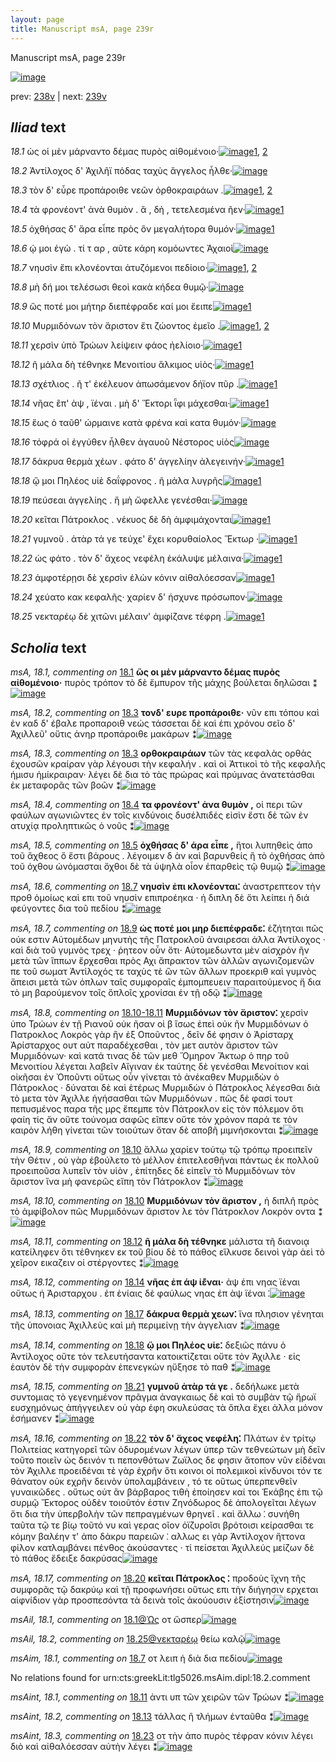 ```yaml
---
layout: page
title: Manuscript msA, page 239r
---
```


Manuscript msA, page 239r

[![image](http://www.homermultitext.org/iipsrv?OBJ=IIP,1.0&FIF=/project/homer/pyramidal/deepzoom/hmt/vaimg/2017a/VA239RN_0410.tif&WID=100&CVT=JPEG)](http://www.homermultitext.org/ict2/?urn=urn:cite2:hmt:vaimg.2017a:VA239RN_0410)

prev:  [238v](../238v) | next:  [239v](../239v)

## *Iliad* text

*18.1* <a id="18.1"/> ὡς οἱ μὲν μάρναντο δέμας πυρὸς αἰθομένοιο·[![image](http://www.homermultitext.org/iipsrv?OBJ=IIP,1.0&FIF=/project/homer/pyramidal/deepzoom/hmt/vaimg/2017a/VA239RN_0410.tif&RGN=0.102,0.1803,0.521,0.0766&WID=1000&CVT=JPEG)](http://www.homermultitext.org/ict2/?urn=urn:cite2:hmt:vaimg.2017a:VA239RN_0410@0.102,0.1803,0.521,0.0766)[1](#msAil_18.1), [2](#msA_18.1)

*18.2* <a id="18.2"/> Ἀντίλοχος δ' Ἀχιλῆϊ πόδας ταχὺς ἄγγελος ἦλθε·[![image](http://www.homermultitext.org/iipsrv?OBJ=IIP,1.0&FIF=/project/homer/pyramidal/deepzoom/hmt/vaimg/2017a/VA239RN_0410.tif&RGN=0.206,0.2216,0.427,0.0316&WID=1000&CVT=JPEG)](http://www.homermultitext.org/ict2/?urn=urn:cite2:hmt:vaimg.2017a:VA239RN_0410@0.206,0.2216,0.427,0.0316)

*18.3* <a id="18.3"/> τὸν δ' εὗρε προπάροιθε νεῶν ὀρθοκραιράων .[![image](http://www.homermultitext.org/iipsrv?OBJ=IIP,1.0&FIF=/project/homer/pyramidal/deepzoom/hmt/vaimg/2017a/VA239RN_0410.tif&RGN=0.206,0.2427,0.427,0.0293&WID=1000&CVT=JPEG)](http://www.homermultitext.org/ict2/?urn=urn:cite2:hmt:vaimg.2017a:VA239RN_0410@0.206,0.2427,0.427,0.0293)[1](#msA_18.3), [2](#msA_18.2)

*18.4* <a id="18.4"/> τὰ φρονέοντ' ἀνὰ θυμὸν . ἃ , δὴ , τετελεσμένα ῆεν·[![image](http://www.homermultitext.org/iipsrv?OBJ=IIP,1.0&FIF=/project/homer/pyramidal/deepzoom/hmt/vaimg/2017a/VA239RN_0410.tif&RGN=0.209,0.2637,0.427,0.0293&WID=1000&CVT=JPEG)](http://www.homermultitext.org/ict2/?urn=urn:cite2:hmt:vaimg.2017a:VA239RN_0410@0.209,0.2637,0.427,0.0293)[1](#msA_18.4)

*18.5* <a id="18.5"/> ὀχθήσας δ' ἄρα εἶπε πρὸς ὃν μεγαλήτορα θυμόν·[![image](http://www.homermultitext.org/iipsrv?OBJ=IIP,1.0&FIF=/project/homer/pyramidal/deepzoom/hmt/vaimg/2017a/VA239RN_0410.tif&RGN=0.208,0.2832,0.427,0.0293&WID=1000&CVT=JPEG)](http://www.homermultitext.org/ict2/?urn=urn:cite2:hmt:vaimg.2017a:VA239RN_0410@0.208,0.2832,0.427,0.0293)[1](#msA_18.5)

*18.6* <a id="18.6"/> ῴ μοι ἐγὼ . τί τ αρ , αῦτε κάρη κομόωντες Ἀχαιοὶ[![image](http://www.homermultitext.org/iipsrv?OBJ=IIP,1.0&FIF=/project/homer/pyramidal/deepzoom/hmt/vaimg/2017a/VA239RN_0410.tif&RGN=0.207,0.3005,0.427,0.0293&WID=1000&CVT=JPEG)](http://www.homermultitext.org/ict2/?urn=urn:cite2:hmt:vaimg.2017a:VA239RN_0410@0.207,0.3005,0.427,0.0293)

*18.7* <a id="18.7"/> νηυσὶν ἔπι κλονέονται ἀτυζόμενοι πεδίοιο·[![image](http://www.homermultitext.org/iipsrv?OBJ=IIP,1.0&FIF=/project/homer/pyramidal/deepzoom/hmt/vaimg/2017a/VA239RN_0410.tif&RGN=0.201,0.3193,0.427,0.0293&WID=1000&CVT=JPEG)](http://www.homermultitext.org/ict2/?urn=urn:cite2:hmt:vaimg.2017a:VA239RN_0410@0.201,0.3193,0.427,0.0293)[1](#msAim_18.1), [2](#msA_18.6)

*18.8* <a id="18.8"/> μὴ δή μοι τελέσωσι θεοὶ κακὰ κήδεα θυμῷ·[![image](http://www.homermultitext.org/iipsrv?OBJ=IIP,1.0&FIF=/project/homer/pyramidal/deepzoom/hmt/vaimg/2017a/VA239RN_0410.tif&RGN=0.201,0.3358,0.427,0.0293&WID=1000&CVT=JPEG)](http://www.homermultitext.org/ict2/?urn=urn:cite2:hmt:vaimg.2017a:VA239RN_0410@0.201,0.3358,0.427,0.0293)

*18.9* <a id="18.9"/> ὥς ποτέ μοι μήτηρ διεπέφραδε καί μοι ἔειπε[![image](http://www.homermultitext.org/iipsrv?OBJ=IIP,1.0&FIF=/project/homer/pyramidal/deepzoom/hmt/vaimg/2017a/VA239RN_0410.tif&RGN=0.199,0.3554,0.427,0.0293&WID=1000&CVT=JPEG)](http://www.homermultitext.org/ict2/?urn=urn:cite2:hmt:vaimg.2017a:VA239RN_0410@0.199,0.3554,0.427,0.0293)[1](#msA_18.7)

*18.10* <a id="18.10"/> Μυρμιδόνων τὸν ἄριστον ἔτι ζώοντος ἐμεῖο .[![image](http://www.homermultitext.org/iipsrv?OBJ=IIP,1.0&FIF=/project/homer/pyramidal/deepzoom/hmt/vaimg/2017a/VA239RN_0410.tif&RGN=0.198,0.3742,0.427,0.0293&WID=1000&CVT=JPEG)](http://www.homermultitext.org/ict2/?urn=urn:cite2:hmt:vaimg.2017a:VA239RN_0410@0.198,0.3742,0.427,0.0293)[1](#msA_18.10), [2](#msA_18.9)

*18.11* <a id="18.11"/> χερσὶν ὑπὸ Τρώων λείψειν φάος ἠελίοιο·[![image](http://www.homermultitext.org/iipsrv?OBJ=IIP,1.0&FIF=/project/homer/pyramidal/deepzoom/hmt/vaimg/2017a/VA239RN_0410.tif&RGN=0.197,0.3937,0.427,0.0293&WID=1000&CVT=JPEG)](http://www.homermultitext.org/ict2/?urn=urn:cite2:hmt:vaimg.2017a:VA239RN_0410@0.197,0.3937,0.427,0.0293)[1](#msAint_18.1)

*18.12* <a id="18.12"/> ῆ μάλα δὴ τέθνηκε Μενοιτίου ἄλκιμος υἱὸς·[![image](http://www.homermultitext.org/iipsrv?OBJ=IIP,1.0&FIF=/project/homer/pyramidal/deepzoom/hmt/vaimg/2017a/VA239RN_0410.tif&RGN=0.197,0.4125,0.427,0.0293&WID=1000&CVT=JPEG)](http://www.homermultitext.org/ict2/?urn=urn:cite2:hmt:vaimg.2017a:VA239RN_0410@0.197,0.4125,0.427,0.0293)[1](#msA_18.11)

*18.13* <a id="18.13"/> σχέτλιος . ῆ τ' ἐκέλευον ἀπωσάμενον δήϊον πῦρ .[![image](http://www.homermultitext.org/iipsrv?OBJ=IIP,1.0&FIF=/project/homer/pyramidal/deepzoom/hmt/vaimg/2017a/VA239RN_0410.tif&RGN=0.197,0.4335,0.427,0.0293&WID=1000&CVT=JPEG)](http://www.homermultitext.org/ict2/?urn=urn:cite2:hmt:vaimg.2017a:VA239RN_0410@0.197,0.4335,0.427,0.0293)[1](#msAint_18.2)

*18.14* <a id="18.14"/> νῆας ἒπ' ὰψ , ϊέναι . μὴ δ' Ἕκτορι ῗφι μάχεσθαι·[![image](http://www.homermultitext.org/iipsrv?OBJ=IIP,1.0&FIF=/project/homer/pyramidal/deepzoom/hmt/vaimg/2017a/VA239RN_0410.tif&RGN=0.197,0.45,0.427,0.0293&WID=1000&CVT=JPEG)](http://www.homermultitext.org/ict2/?urn=urn:cite2:hmt:vaimg.2017a:VA239RN_0410@0.197,0.45,0.427,0.0293)[1](#msA_18.12)

*18.15* <a id="18.15"/> ἕως ὁ ταῦθ' ώρμαινε κατὰ φρένα καὶ κατα θυμόν·[![image](http://www.homermultitext.org/iipsrv?OBJ=IIP,1.0&FIF=/project/homer/pyramidal/deepzoom/hmt/vaimg/2017a/VA239RN_0410.tif&RGN=0.204,0.4703,0.427,0.0293&WID=1000&CVT=JPEG)](http://www.homermultitext.org/ict2/?urn=urn:cite2:hmt:vaimg.2017a:VA239RN_0410@0.204,0.4703,0.427,0.0293)

*18.16* <a id="18.16"/> τόφρά οἱ ἐγγύθεν ἦλθεν ἀγαυοῦ Νέστορος υἱὸς[![image](http://www.homermultitext.org/iipsrv?OBJ=IIP,1.0&FIF=/project/homer/pyramidal/deepzoom/hmt/vaimg/2017a/VA239RN_0410.tif&RGN=0.2,0.4899,0.427,0.0293&WID=1000&CVT=JPEG)](http://www.homermultitext.org/ict2/?urn=urn:cite2:hmt:vaimg.2017a:VA239RN_0410@0.2,0.4899,0.427,0.0293)

*18.17* <a id="18.17"/> δάκρυα θερμὰ χέων . φάτο δ' ἀγγελίην ἀλεγεινήν·[![image](http://www.homermultitext.org/iipsrv?OBJ=IIP,1.0&FIF=/project/homer/pyramidal/deepzoom/hmt/vaimg/2017a/VA239RN_0410.tif&RGN=0.197,0.5079,0.427,0.0293&WID=1000&CVT=JPEG)](http://www.homermultitext.org/ict2/?urn=urn:cite2:hmt:vaimg.2017a:VA239RN_0410@0.197,0.5079,0.427,0.0293)[1](#msA_18.13)

*18.18* <a id="18.18"/> ᾤ μοι Πηλέος υἱὲ δαΐφρονος . ῆ μάλα λυγρῆς[![image](http://www.homermultitext.org/iipsrv?OBJ=IIP,1.0&FIF=/project/homer/pyramidal/deepzoom/hmt/vaimg/2017a/VA239RN_0410.tif&RGN=0.194,0.5274,0.427,0.0293&WID=1000&CVT=JPEG)](http://www.homermultitext.org/ict2/?urn=urn:cite2:hmt:vaimg.2017a:VA239RN_0410@0.194,0.5274,0.427,0.0293)[1](#msA_18.14)

*18.19* <a id="18.19"/> πεύσεαι ἀγγελίης . ἣ μὴ ὤφελλε γενέσθαι·[![image](http://www.homermultitext.org/iipsrv?OBJ=IIP,1.0&FIF=/project/homer/pyramidal/deepzoom/hmt/vaimg/2017a/VA239RN_0410.tif&RGN=0.191,0.5462,0.427,0.0293&WID=1000&CVT=JPEG)](http://www.homermultitext.org/ict2/?urn=urn:cite2:hmt:vaimg.2017a:VA239RN_0410@0.191,0.5462,0.427,0.0293)

*18.20* <a id="18.20"/> κεῖται Πάτροκλος . νέκυος δὲ δὴ ἀμφιμάχονται[![image](http://www.homermultitext.org/iipsrv?OBJ=IIP,1.0&FIF=/project/homer/pyramidal/deepzoom/hmt/vaimg/2017a/VA239RN_0410.tif&RGN=0.2,0.5665,0.427,0.0293&WID=1000&CVT=JPEG)](http://www.homermultitext.org/ict2/?urn=urn:cite2:hmt:vaimg.2017a:VA239RN_0410@0.2,0.5665,0.427,0.0293)[1](#msA_18.17)

*18.21* <a id="18.21"/> γυμνοῦ . ἀτὰρ τά γε τεύχε' ἔχει κορυθαίολος Ἕκτωρ ·[![image](http://www.homermultitext.org/iipsrv?OBJ=IIP,1.0&FIF=/project/homer/pyramidal/deepzoom/hmt/vaimg/2017a/VA239RN_0410.tif&RGN=0.201,0.5845,0.427,0.0293&WID=1000&CVT=JPEG)](http://www.homermultitext.org/ict2/?urn=urn:cite2:hmt:vaimg.2017a:VA239RN_0410@0.201,0.5845,0.427,0.0293)[1](#msA_18.15)

*18.22* <a id="18.22"/> ὡς φάτο . τὸν δ' ἄχεος νεφέλη ἐκάλυψε μέλαινα·[![image](http://www.homermultitext.org/iipsrv?OBJ=IIP,1.0&FIF=/project/homer/pyramidal/deepzoom/hmt/vaimg/2017a/VA239RN_0410.tif&RGN=0.2,0.6063,0.427,0.0293&WID=1000&CVT=JPEG)](http://www.homermultitext.org/ict2/?urn=urn:cite2:hmt:vaimg.2017a:VA239RN_0410@0.2,0.6063,0.427,0.0293)[1](#msA_18.16)

*18.23* <a id="18.23"/> ἀμφοτέρῃσι δὲ χερσὶν ἑλὼν κόνιν αἰθαλόεσσαν[![image](http://www.homermultitext.org/iipsrv?OBJ=IIP,1.0&FIF=/project/homer/pyramidal/deepzoom/hmt/vaimg/2017a/VA239RN_0410.tif&RGN=0.196,0.6243,0.427,0.0293&WID=1000&CVT=JPEG)](http://www.homermultitext.org/ict2/?urn=urn:cite2:hmt:vaimg.2017a:VA239RN_0410@0.196,0.6243,0.427,0.0293)[1](#msAint_18.3)

*18.24* <a id="18.24"/> χεύατο κακ κεφαλῆς· χαρίεν δ' ήσχυνε πρόσωπον·[![image](http://www.homermultitext.org/iipsrv?OBJ=IIP,1.0&FIF=/project/homer/pyramidal/deepzoom/hmt/vaimg/2017a/VA239RN_0410.tif&RGN=0.184,0.6424,0.45,0.0293&WID=1000&CVT=JPEG)](http://www.homermultitext.org/ict2/?urn=urn:cite2:hmt:vaimg.2017a:VA239RN_0410@0.184,0.6424,0.45,0.0293)

*18.25* <a id="18.25"/> νεκταρέῳ δὲ χιτῶνι μέλαιν' ἀμφίζανε τέφρη .[![image](http://www.homermultitext.org/iipsrv?OBJ=IIP,1.0&FIF=/project/homer/pyramidal/deepzoom/hmt/vaimg/2017a/VA239RN_0410.tif&RGN=0.184,0.6612,0.45,0.0376&WID=1000&CVT=JPEG)](http://www.homermultitext.org/ict2/?urn=urn:cite2:hmt:vaimg.2017a:VA239RN_0410@0.184,0.6612,0.45,0.0376)[1](#msAil_18.2)

## *Scholia* text

*msA, 18.1, commenting on* [18.1](#18.1)  <a id="msA_18.1"/> **ὣς οι μὲν μάρναντο δέμας πυρὸς αἰθομένοιο·** πυρὸς τρόπον τὸ δὲ ἔμπυρον τῆς μάχης βούλεται δηλῶσαι ⁑[![image](http://www.homermultitext.org/iipsrv?OBJ=IIP,1.0&FIF=/project/homer/pyramidal/deepzoom/hmt/vaimg/2017a/VA239RN_0410.tif&RGN=0.188,0.0992,0.538,0.027&WID=1000&CVT=JPEG)](http://www.homermultitext.org/ict2/?urn=urn:cite2:hmt:vaimg.2017a:VA239RN_0410@0.188,0.0992,0.538,0.027)

*msA, 18.2, commenting on* [18.3](#18.3)  <a id="msA_18.2"/> **τονδ' ευρε προπάροιθε·** νῦν επι τόπου καὶ ἐν καδ δ' έβαλε προπαροιθ νεώς τάσσεται δὲ καὶ ἐπι χρόνου σεῖο δ' Ἀχιλλεῦ' οὔτις ἀνηρ προπάροιθε μακάρων ⁑[![image](http://www.homermultitext.org/iipsrv?OBJ=IIP,1.0&FIF=/project/homer/pyramidal/deepzoom/hmt/vaimg/2017a/VA239RN_0410.tif&RGN=0.167,0.1007,0.662,0.0398&WID=1000&CVT=JPEG)](http://www.homermultitext.org/ict2/?urn=urn:cite2:hmt:vaimg.2017a:VA239RN_0410@0.167,0.1007,0.662,0.0398)

*msA, 18.3, commenting on* [18.3](#18.3)  <a id="msA_18.3"/> **ορθοκραιράων** τῶν τὰς κεφαλὰς ορθὰς ἐχουσῶν κραίραν γὰρ λέγουσι τὴν κεφαλήν . καὶ οἱ Ἀττικοὶ τὸ τῆς κεφαλῆς ήμισυ ἡμίκραιραν· λέγει δὲ δια τὸ τὰς πρώρας καὶ πρύμνας ἀνατετάσθαι ἐκ μεταφορᾶς τῶν βοῶν ⁑[![image](http://www.homermultitext.org/iipsrv?OBJ=IIP,1.0&FIF=/project/homer/pyramidal/deepzoom/hmt/vaimg/2017a/VA239RN_0410.tif&RGN=0.163,0.127,0.662,0.0368&WID=1000&CVT=JPEG)](http://www.homermultitext.org/ict2/?urn=urn:cite2:hmt:vaimg.2017a:VA239RN_0410@0.163,0.127,0.662,0.0368)

*msA, 18.4, commenting on* [18.4](#18.4)  <a id="msA_18.4"/> **τα φρονέοντ' ἀνα θυμὸν ,** οἱ περι τῶν φαύλων αγωνιῶντες ἐν τοῖς κινδύνοις δυσέλπιδές εἰσὶν ἔστι δὲ τῶν ἐν ατυχίᾳ προληπτικῶς ὁ νοῦς ⁑[![image](http://www.homermultitext.org/iipsrv?OBJ=IIP,1.0&FIF=/project/homer/pyramidal/deepzoom/hmt/vaimg/2017a/VA239RN_0410.tif&RGN=0.164,0.1465,0.662,0.0323&WID=1000&CVT=JPEG)](http://www.homermultitext.org/ict2/?urn=urn:cite2:hmt:vaimg.2017a:VA239RN_0410@0.164,0.1465,0.662,0.0323)

*msA, 18.5, commenting on* [18.5](#18.5)  <a id="msA_18.5"/> **ὀχθήσας δ' άρα εἶπε ,** ἥτοι λυπηθεὶς ἀπο τοῦ ἄχθεος ὅ ἔστι βάρους . λέγοιμεν δ ὰν καὶ βαρυνθείς ἢ τὸ ὀχθήσας ἀπὸ τοῦ όχθου ὠνόμασται ὄχθοι δὲ τὰ ὑψηλὰ οἷον ἐπαρθεὶς τῷ θυμῷ ⁑[![image](http://www.homermultitext.org/iipsrv?OBJ=IIP,1.0&FIF=/project/homer/pyramidal/deepzoom/hmt/vaimg/2017a/VA239RN_0410.tif&RGN=0.171,0.16,0.662,0.0323&WID=1000&CVT=JPEG)](http://www.homermultitext.org/ict2/?urn=urn:cite2:hmt:vaimg.2017a:VA239RN_0410@0.171,0.16,0.662,0.0323)

*msA, 18.6, commenting on* [18.7](#18.7)  <a id="msA_18.6"/> **νηυσὶν ἐπι κλονέονται⁚** ἀναστρεπτεον τὴν προθ ὁμοίως καὶ επι τοῦ νηυσὶν επιπροέηκα · ἡ διπλη δὲ ὅτι λείπει ἡ διά φεύγοντες δια τοῦ πεδίου ⁑[![image](http://www.homermultitext.org/iipsrv?OBJ=IIP,1.0&FIF=/project/homer/pyramidal/deepzoom/hmt/vaimg/2017a/VA239RN_0410.tif&RGN=0.198,0.1811,0.637,0.0518&WID=1000&CVT=JPEG)](http://www.homermultitext.org/ict2/?urn=urn:cite2:hmt:vaimg.2017a:VA239RN_0410@0.198,0.1811,0.637,0.0518)

*msA, 18.7, commenting on* [18.9](#18.9)  <a id="msA_18.7"/> **ὡς ποτέ μοι μηρ διεπέφραδε⁚** ἐζήτηται πῶς οὐκ εστιν Αὐτομέδων μηνυτὴς τῆς Πατροκλοῦ ἀναιρεσαι ἀλλα Ἀντίλοχος · καὶ διὰ τοῦ γυμνὸς τρεχ · ῥητεον οὖν ὅτι· Αὐτομεδωντα μὲν αἰσχρὸν ἢν μετὰ τῶν ἵππων ἔρχεσθαι πρὸς Αχι ἄπρακτον τῶν ἀλλῶν αγωνιζομενῶν πε τοῦ σωματ Ἀντίλοχός τε ταχὺς τὲ ὣν τῶν ἄλλων προεκριθ καὶ γυμνὸς ἄπεισι μετὰ τῶν όπλων ταῖς συμφοραῖς ἐμπομπευειν παραιτούμενος ἤ δια τὸ μη βαρούμενον τοῖς ὅπλοῖς χρονίσαι ἐν τῇ οδῷ ⁑[![image](http://www.homermultitext.org/iipsrv?OBJ=IIP,1.0&FIF=/project/homer/pyramidal/deepzoom/hmt/vaimg/2017a/VA239RN_0410.tif&RGN=0.614,0.2261,0.244,0.1225&WID=1000&CVT=JPEG)](http://www.homermultitext.org/ict2/?urn=urn:cite2:hmt:vaimg.2017a:VA239RN_0410@0.614,0.2261,0.244,0.1225)

*msA, 18.8, commenting on* [18.10-18.11](#18.10-18.11)  <a id="msA_18.8"/> **Μυρμιδόνων τὸν ἄριστον⁚** χερσὶν ὑπο Τρώων ἐν τῇ Ριανοῦ οὐκ ῆσαν οἱ β ἴσως ἐπεὶ οὐκ ῆν Μυρμιδόνων ὁ Πατροκλος Λοκρὸς γὰρ ἢν ἐξ Οποῦντος , δεῖν δέ φησιν ὁ Ἀρίσταρχ Ἀρίσταρχος ουτ αὐτ παραδέχεσθαι , τὸν μετ αυτὸν ἄριστον τῶν Μυρμιδόνων· καὶ κατά τινας δὲ τῶν μεθ Ὅμηρον Ἄκτωρ ὁ πηρ τοῦ Μενοιτίου λέγεται λαβεῖν Αἴγιναν ἐκ ταύτης δὲ γενέσθαι Μενοίτιον καὶ οἰκῆσαι ἐν Ὀποῦντι οὕτως οὖν γίνεται τὸ ἀνέκαθεν Μυρμιδὼν ὁ Πάτροκλος · δύναται δὲ καὶ ἑτέρως Μυρμιδὼν ὁ Πάτροκλος λέγεσθαι διὰ τὸ μετα τὸν Ἀχιλλε ἡγήσασθαι τῶν Μυρμιδόνων . πῶς δὲ φασί τουτ πεπυσμένος παρα τῆς μρς ἔπεμπε τὸν Πάτροκλον εἰς τὸν πόλεμον ὅτι φαίη τίς ἄν οὔτε τούνομα σαφῶς εῖπεν οὔτε τὸν χρόνον παρά τε τὸν καιρὸν λήθη γίνεται τῶν τοιούτων ὅταν δὲ αποβῆ μιμνήσκονται ⁑[![image](http://www.homermultitext.org/iipsrv?OBJ=IIP,1.0&FIF=/project/homer/pyramidal/deepzoom/hmt/vaimg/2017a/VA239RN_0410.tif&RGN=0.598,0.3426,0.244,0.2374&WID=1000&CVT=JPEG)](http://www.homermultitext.org/ict2/?urn=urn:cite2:hmt:vaimg.2017a:VA239RN_0410@0.598,0.3426,0.244,0.2374)

*msA, 18.9, commenting on* [18.10](#18.10)  <a id="msA_18.9"/> ἄλλω χαρίεν τούτῳ τῷ τρόπῳ προειπεῖν τὴν Θέτιν , οὐ γὰρ ἐβούλετο τὸ μέλλον ἐπιτελεσθῆναι πάντως ἐκ πολλοῦ προειποῦσα λυπεῖν τὸν υἱὸν , ἐπίτηδες δὲ εἰπεῖν τὸ Μυρμιδόνων τὸν ἄριστον ἵνα μὴ φανερῶς εἴπη τὸν Πάτροκλον ⁑[![image](http://www.homermultitext.org/iipsrv?OBJ=IIP,1.0&FIF=/project/homer/pyramidal/deepzoom/hmt/vaimg/2017a/VA239RN_0410.tif&RGN=0.624,0.5627,0.196,0.0834&WID=1000&CVT=JPEG)](http://www.homermultitext.org/ict2/?urn=urn:cite2:hmt:vaimg.2017a:VA239RN_0410@0.624,0.5627,0.196,0.0834)

*msA, 18.10, commenting on* [18.10](#18.10)  <a id="msA_18.10"/> **Μυρμιδόνων τὸν ἄριστον ,** ἡ διπλῆ πρὸς τὸ ἀμφίβολον πῶς Μυρμιδόνων ἄριστον λε τὸν Πάτροκλον Λοκρὸν οντα ⁑[![image](http://www.homermultitext.org/iipsrv?OBJ=IIP,1.0&FIF=/project/homer/pyramidal/deepzoom/hmt/vaimg/2017a/VA239RN_0410.tif&RGN=0.636,0.6364,0.18,0.0571&WID=1000&CVT=JPEG)](http://www.homermultitext.org/ict2/?urn=urn:cite2:hmt:vaimg.2017a:VA239RN_0410@0.636,0.6364,0.18,0.0571)

*msA, 18.11, commenting on* [18.12](#18.12)  <a id="msA_18.11"/> **ῆ μάλα δὴ τέθνηκε** μάλιστα τῆ διανοιᾳ κατείληφεν ὅτι τέθνηκεν εκ τοῦ βίου δὲ τὸ πάθος εἵλκυσε δεινοὶ γὰρ ἀεὶ τὸ χεῖρον εικαζειν οἱ στέργοντες ⁑[![image](http://www.homermultitext.org/iipsrv?OBJ=IIP,1.0&FIF=/project/homer/pyramidal/deepzoom/hmt/vaimg/2017a/VA239RN_0410.tif&RGN=0.166,0.6747,0.662,0.0473&WID=1000&CVT=JPEG)](http://www.homermultitext.org/ict2/?urn=urn:cite2:hmt:vaimg.2017a:VA239RN_0410@0.166,0.6747,0.662,0.0473)

*msA, 18.12, commenting on* [18.14](#18.14)  <a id="msA_18.12"/> **νῆας ἐπ άψ ἰ̈έναι·** ἀψ ἐπι νηας ϊέναι οὕτως ἡ Ἀρισταρχου . ἐπ ἐνίαις δὲ φαύλως νηας ἐπ ὰψ ϊέναι ⁚[![image](http://www.homermultitext.org/iipsrv?OBJ=IIP,1.0&FIF=/project/homer/pyramidal/deepzoom/hmt/vaimg/2017a/VA239RN_0410.tif&RGN=0.175,0.6957,0.662,0.0376&WID=1000&CVT=JPEG)](http://www.homermultitext.org/ict2/?urn=urn:cite2:hmt:vaimg.2017a:VA239RN_0410@0.175,0.6957,0.662,0.0376)

*msA, 18.13, commenting on* [18.17](#18.17)  <a id="msA_18.13"/> **δάκρυα θερμὰ χεων⁚** ἵνα πλησιον γένηται τῆς ὑπονοιας Ἀχιλλεὺς καὶ μὴ περιμείνῃ τὴν ἀγγελιαν ⁑[![image](http://www.homermultitext.org/iipsrv?OBJ=IIP,1.0&FIF=/project/homer/pyramidal/deepzoom/hmt/vaimg/2017a/VA239RN_0410.tif&RGN=0.324,0.7145,0.443,0.0225&WID=1000&CVT=JPEG)](http://www.homermultitext.org/ict2/?urn=urn:cite2:hmt:vaimg.2017a:VA239RN_0410@0.324,0.7145,0.443,0.0225)

*msA, 18.14, commenting on* [18.18](#18.18)  <a id="msA_18.14"/> **ᾥ μοι Πηλέος υἱε⁚** δεξιῶς πάνυ ὁ Ἀντίλοχος οὔτε τὸν τελευτήσαντα κατοικτίζεται οὔτε τὸν Ἀχιλλε · εἰς ἑαυτὸν δὲ τὴν συμφορὰν ἐπενεγκὼν ηὔξησε τὸ παθ ⁑[![image](http://www.homermultitext.org/iipsrv?OBJ=IIP,1.0&FIF=/project/homer/pyramidal/deepzoom/hmt/vaimg/2017a/VA239RN_0410.tif&RGN=0.176,0.7273,0.648,0.0361&WID=1000&CVT=JPEG)](http://www.homermultitext.org/ict2/?urn=urn:cite2:hmt:vaimg.2017a:VA239RN_0410@0.176,0.7273,0.648,0.0361)

*msA, 18.15, commenting on* [18.21](#18.21)  <a id="msA_18.15"/> **γυμνοῦ ἀτὰρ τά γε .** δεδήλωκε μετὰ συντομιας τὸ γεγενημένον πρᾶγμα ἀναγκαιως δὲ καὶ τὸ συμβὰν τῷ ἥρωϊ ευσχημόνως ἀπήγγειλεν οὐ γὰρ έφη σκυλεύσας τὰ ὄπλα ἔχει ἀλλα μόνον ἐσήμανεν ⁑[![image](http://www.homermultitext.org/iipsrv?OBJ=IIP,1.0&FIF=/project/homer/pyramidal/deepzoom/hmt/vaimg/2017a/VA239RN_0410.tif&RGN=0.176,0.7423,0.648,0.0346&WID=1000&CVT=JPEG)](http://www.homermultitext.org/ict2/?urn=urn:cite2:hmt:vaimg.2017a:VA239RN_0410@0.176,0.7423,0.648,0.0346)

*msA, 18.16, commenting on* [18.22](#18.22)  <a id="msA_18.16"/> **τὸν δ' ἄχεος νεφέλη⁚** Πλάτων ἐν τρίτῳ Πολιτείας κατηγορεῖ τῶν ὀδυρομένων λέγων ὑπερ τῶν τεθνεώτων μὴ δεῖν τοῦτο ποιεῖν ὡς δεινόν τι πεπονθότων Ζωϊλος δε φησιν ἄτοπον νῦν εἰδέναι τὸν Ἀχιλλε προειδέναι τὲ γὰρ ἐχρῆν ὅτι κοινοι οἱ πολεμικοὶ κίνδυνοι τόν τε θάνατον οὐκ εχρῆν δεινὸν ὑπολαμβάνειν , τό τε οὕτως ὑπερπενθεῖν γυναικῶδες . οὕτως οὑτ ἂν βάρβαρος τιθὴ ἐποίησεν καί τοι Ἑκάβης ἐπι τῷ συρμῷ Ἕκτορος οὐδὲν τοιοῦτόν ἐστιν Ζηνόδωρος δὲ ἀπολογεῖται λέγων ὅτι δια τὴν ὑπερβολὴν τῶν πεπραγμένων θρηνεῖ . καὶ ἄλλω ⁚ συνήθη ταῦτα τῷ τε βίῳ τοῦτό νυ καὶ γερας οῖον ὀϊζυροῖσι βρότοισι κείρασθαι τε κόμην βαλέην τ' ἀπο δάκρυ παρειῶν ⁚ αλλως ει γὰρ Ἀντίλοχον ἥττονα φίλον κατλαμβάνει πένθος ἀκούσαντες · τί πείσεται Ἀχιλλεύς μείζων δὲ τὸ πάθος ἔδειξε δακρύσας[![image](http://www.homermultitext.org/iipsrv?OBJ=IIP,1.0&FIF=/project/homer/pyramidal/deepzoom/hmt/vaimg/2017a/VA239RN_0410.tif&RGN=0.174,0.7566,0.648,0.1014&WID=1000&CVT=JPEG)](http://www.homermultitext.org/ict2/?urn=urn:cite2:hmt:vaimg.2017a:VA239RN_0410@0.174,0.7566,0.648,0.1014)

*msA, 18.17, commenting on* [18.20](#18.20)  <a id="msA_18.17"/> **κεῖται Πάτροκλος ⁚** προδοὺς ἴχνη τῆς συμφορᾶς τῷ δακρύῳ καὶ τῇ προφωνήσει οὕτως επι τὴν διήγησιν ερχεται αἱφνίδιον γὰρ προσπεσόντα τὰ δεινὰ τοῖς ἀκούουσιν ἐξίστησιν[![image](http://www.homermultitext.org/iipsrv?OBJ=IIP,1.0&FIF=/project/homer/pyramidal/deepzoom/hmt/vaimg/2017a/VA239RN_0410.tif&RGN=0.17,0.846,0.648,0.0338&WID=1000&CVT=JPEG)](http://www.homermultitext.org/ict2/?urn=urn:cite2:hmt:vaimg.2017a:VA239RN_0410@0.17,0.846,0.648,0.0338)

*msAil, 18.1, commenting on* [18.1@Ὡς](#18.1@Ὡς)  <a id="msAil_18.1"/> οτ ὥσπερ[![image](http://www.homermultitext.org/iipsrv?OBJ=IIP,1.0&FIF=/project/homer/pyramidal/deepzoom/hmt/vaimg/2017a/VA239RN_0410.tif&RGN=0.208,0.1983,0.032,0.0098&WID=1000&CVT=JPEG)](http://www.homermultitext.org/ict2/?urn=urn:cite2:hmt:vaimg.2017a:VA239RN_0410@0.208,0.1983,0.032,0.0098)

*msAil, 18.2, commenting on* [18.25@νεκταρέῳ](#18.25@νεκταρέῳ)  <a id="msAil_18.2"/> θείω καλῷ[![image](http://www.homermultitext.org/iipsrv?OBJ=IIP,1.0&FIF=/project/homer/pyramidal/deepzoom/hmt/vaimg/2017a/VA239RN_0410.tif&RGN=0.22,0.6582,0.058,0.0098&WID=1000&CVT=JPEG)](http://www.homermultitext.org/ict2/?urn=urn:cite2:hmt:vaimg.2017a:VA239RN_0410@0.22,0.6582,0.058,0.0098)

*msAim, 18.1, commenting on* [18.7](#18.7)  <a id="msAim_18.1"/> οτ λειπ ἡ διὰ δια πεδίου[![image](http://www.homermultitext.org/iipsrv?OBJ=IIP,1.0&FIF=/project/homer/pyramidal/deepzoom/hmt/vaimg/2017a/VA239RN_0410.tif&RGN=0.596,0.3246,0.038,0.0255&WID=1000&CVT=JPEG)](http://www.homermultitext.org/ict2/?urn=urn:cite2:hmt:vaimg.2017a:VA239RN_0410@0.596,0.3246,0.038,0.0255)

No relations found for urn:cts:greekLit:tlg5026.msAim.dipl:18.2.comment

*msAint, 18.1, commenting on* [18.11](#18.11)  <a id="msAint_18.1"/> ἀντι υπ τῶν χειρῶν τῶν Τρώων ⁑[![image](http://www.homermultitext.org/iipsrv?OBJ=IIP,1.0&FIF=/project/homer/pyramidal/deepzoom/hmt/vaimg/2017a/VA239RN_0410.tif&RGN=0.136,0.3967,0.067,0.0383&WID=1000&CVT=JPEG)](http://www.homermultitext.org/ict2/?urn=urn:cite2:hmt:vaimg.2017a:VA239RN_0410@0.136,0.3967,0.067,0.0383)

*msAint, 18.2, commenting on* [18.13](#18.13)  <a id="msAint_18.2"/> τάλλας ἢ τλήμων ἐνταῦθα ⁑[![image](http://www.homermultitext.org/iipsrv?OBJ=IIP,1.0&FIF=/project/homer/pyramidal/deepzoom/hmt/vaimg/2017a/VA239RN_0410.tif&RGN=0.132,0.4358,0.068,0.027&WID=1000&CVT=JPEG)](http://www.homermultitext.org/ict2/?urn=urn:cite2:hmt:vaimg.2017a:VA239RN_0410@0.132,0.4358,0.068,0.027)

*msAint, 18.3, commenting on* [18.23](#18.23)  <a id="msAint_18.3"/> οτ τὴν ἀπο πυρὸς τέφραν κόνιν λέγει διὸ καὶ αἰθαλόεσσαν αὐτὴν λέγει ⁑[![image](http://www.homermultitext.org/iipsrv?OBJ=IIP,1.0&FIF=/project/homer/pyramidal/deepzoom/hmt/vaimg/2017a/VA239RN_0410.tif&RGN=0.115,0.6243,0.071,0.0556&WID=1000&CVT=JPEG)](http://www.homermultitext.org/ict2/?urn=urn:cite2:hmt:vaimg.2017a:VA239RN_0410@0.115,0.6243,0.071,0.0556)